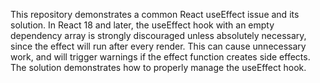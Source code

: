 This repository demonstrates a common React useEffect issue and its solution. In React 18 and later, the useEffect hook with an empty dependency array is strongly discouraged unless absolutely necessary, since the effect will run after every render. This can cause unnecessary work, and will trigger warnings if the effect function creates side effects. The solution demonstrates how to properly manage the useEffect hook.